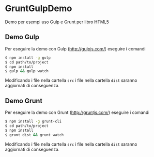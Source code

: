 GruntGulpDemo
=============

Demo per esempi uso Gulp e Grunt per libro HTML5

Demo Gulp
---------

Per eseguire la demo con Gulp (http://gulpjs.com/) eseguire i comandi

```sh
$ npm install -g gulp
$ cd path/to/project
$ npm install
$ gulp && gulp watch
```

Modificando i file nella cartella `src` i file nella cartella `dist` saranno aggiornati di conseguenza.

Demo Grunt
----------

Per eseguire la demo con Grunt (http://gruntjs.com/) eseguire i comandi

```sh
$ npm install -g grunt-cli
$ cd path/to/project
$ npm install
$ grunt dist && grunt watch
```

Modificando i file nella cartella `src` i file nella cartella `dist` saranno aggiornati di conseguenza.
